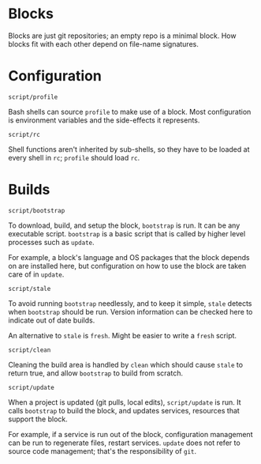 Blocks
======

Blocks are just git repositories; an empty repo is a minimal block.  How
blocks fit with each other depend on file-name signatures.

# Configuration

    script/profile

Bash shells can source `profile` to make use of a block.  Most
configuration is environment variables and the side-effects it
represents.

    script/rc

Shell functions aren't inherited by sub-shells, so they have to be
loaded at every shell in `rc`; `profile` should load `rc`.

# Builds

    script/bootstrap

To download, build, and setup the block, `bootstrap` is run.  It can be
any executable script.  `bootstrap` is a basic script that is called by
higher level processes such as `update`.  

For example, a block's language and OS packages that the block depends
on are installed here, but configuration on how to use the block are
taken care of in `update`.

    script/stale

To avoid running `bootstrap` needlessly, and to keep it simple, `stale`
detects when `bootstrap` should be run.  Version information can be
checked here to indicate out of date builds.

An alternative to `stale` is `fresh`.  Might be easier to write a
`fresh` script.

    script/clean

Cleaning the build area is handled by `clean` which should cause `stale`
to return true, and allow `bootstrap` to build from scratch.

    script/update

When a project is updated (git pulls, local edits), `script/update` is
run.  It calls `bootstrap` to build the block, and updates services,
resources that support the block.  

For example, if a service is run out of the block, configuration
management can be run to regenerate files, restart services.  `update`
does not refer to source code management; that's the responsibility of
`git`.

